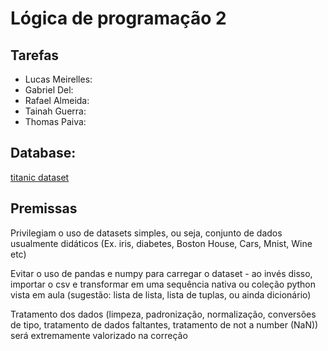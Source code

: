 # Lógica de programação 2

## Tarefas
* Lucas Meirelles:
* Gabriel Del:
* Rafael Almeida:
* Tainah Guerra:
* Thomas Paiva:

## Database:
[titanic dataset](https://www.kaggle.com/datasets/yasserh/titanic-dataset)

## Premissas
Privilegiam o uso de datasets simples, ou seja, conjunto de dados usualmente didáticos (Ex. iris, diabetes, Boston House, Cars, Mnist, Wine etc)

Evitar o uso de pandas e numpy para carregar o dataset - ao invés disso, importar o csv e transformar em uma sequência nativa ou coleção python vista em aula (sugestão: lista de lista, lista de tuplas, ou ainda dicionário)

Tratamento dos dados (limpeza, padronização, normalização, conversões de tipo, tratamento de dados faltantes, tratamento de not a number (NaN)) será extremamente valorizado na correção
